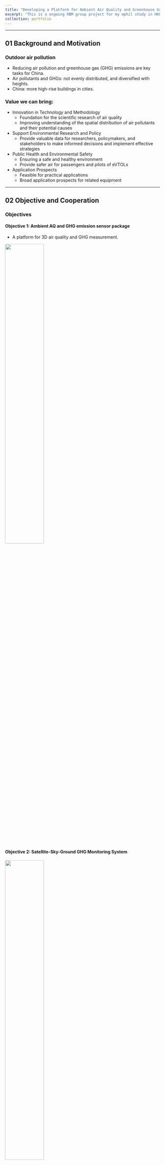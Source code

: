 ```yaml
---
title: "Developing a Platform for Ambient Air Quality and Greenhouse Gas (GHG) Measurements"
excerpt: "This is a ongoing RBM group project for my mphil study in HKUST(GZ).<br/><img src='../images/overview_rbm2.png'>"
collection: portfolio
---
```


---

## 01 Background and Motivation

### Outdoor air pollution

- Reducing air pollution and greenhouse gas (GHG) emissions are key tasks for China.
- Air pollutants and GHGs: not evenly distributed, and diversified with heights.
- China: more high-rise buildings in cities.

### Value we can bring:
* Innovation in Technology and Methodology
  * Foundation for the scientific research of air quality
  * Improving understanding of the spatial distribution of air pollutants and their potential causes
* Support Environmental Research and Policy
  * Provide valuable data for researchers, policymakers, and stakeholders to make informed decisions and implement effective strategies
* Public Health and Environmental Safety
  * Ensuring a safe and healthy environment
  * Provide safer air for passengers and pilots of eVTOLs
* Application Prospects
  * Feasible for practical applications
  * Broad application prospects for related equipment 

---

## 02 Objective and Cooperation

### Objectives

#### Objective 1: Ambient AQ and GHG emission sensor package

- A platform for 3D air quality and GHG measurement.


<img src='../../images/sensors.png' width=50%>

#### Objective 2: Satellite-Sky-Ground GHG Monitoring System

<img src='../../images/overview_rbm2.png' width=50%>

- Satellite Monitoring: Captures satellite data across extensive geographical areas.
- Drone Measurement: Provides detailed examination and targeted local analysis in identified area (including flux measurement).
- Ground Station Analysis: Verifies and calibrates data from satellites and drones, integrating data sources.
- Prediction of air quality with high spatial resolution.
  - From satellite to the ground.
  - From now to future.
  - From ground stations to blank spot.
- Generating high-quality data that can use for decision and policy making.

#### Objective 3: Analyzing the chemical and physical properties of airborne matter

- Sample collection: Use drone-mounted samplers to collect PM and VOCs.
- Analyze samples: Examine chemical compositions, physical properties, oxidative potential, and vertical distribution.
- Comprehensive analysis: Reveal chemical processes of air airborne particles, pollution transport, and long-range health impacts.

### Collaboration

- Group meetings for seven times with three PhD students, four professors, another MPhil student, and one postdoc.
- Incorporating valuable advice from peers, including roommates, online voices and document survey.

---

## 03 Progress and Planning

### Project Milestones

### Progress

#### Prototypes

- Prototype for Prediction Model using satellites
- Prototype for Prediction Model combining AI and numerical simulation 
- Prototype for Sensors.
voices, and document survey.

### Resources Identification

#### Utilizing the following equipment and facilities on HKUST-GZ campus

- Gas Chromatography Mass Spectrometry (GC-MS) at SAERF to measure the VOCs.
- Vocus-CIMS to analyze offline VOC and PM samples, but heavy for airborne measurement.
- Environmental simulation chamber to simulate environmental conditions for sensor testing.
- Plate reader at Bio-CRF for analyzing cell toxicity.

#### Other equipment, materials, and supplies need to be purchased

- Chemical materials for offline analysis of VOCs and particles.
- A 3-D anemometer that can measure wind speed at a frequency high enough for eddy covariance measurements.
- Drone that can carry enough payload.
- LI7500DS fast-response CO2 analyzer for eddy covariance measurement.
- A Vocus-Elf for real-time measurement of VOCs in human-carrying eVTOLs.
  
